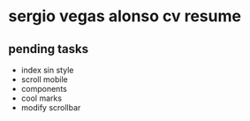 # sergio vegas alonso cv resume

## pending tasks

- index sin style
- scroll mobile
- components
- cool marks
- modify scrollbar
